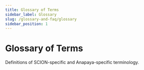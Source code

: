 ```yaml
---
title: Glossary of Terms
sidebar_label: Glossary
slug: /glossary-and-faq/glossary
sidebar_position: 1
---
```

# Glossary of Terms

Definitions of SCION-specific and Anapaya-specific terminology.
